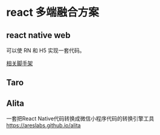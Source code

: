 # react 多端融合方案

## react native web

可以使 RN 和 H5 实现一套代码。

[相关脚手架](create-react-native-web-app)

## Taro


## Alita
一套把React Native代码转换成微信小程序代码的转换引擎工具 https://areslabs.github.io/alita

## 

## 
